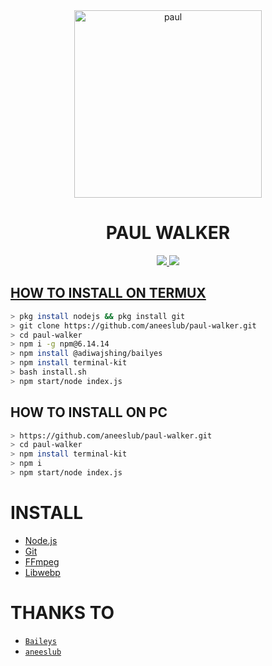 <div align="center">
<img src="https://i.imgur.com/6nR8tPu.jpeg" alt="paul" width="300" />

# PAUL WALKER

>
>
>
</div>
<p align="center">
  <a href="https://instagram.com/synzx_nbx"><img src="https://img.shields.io/badge/Instagram-E4405F?style=for-the-badge&logo=instagram&logoColor=white"/> 
  <a href="https://wa.me/918089847647"><img src="https://img.shields.io/badge/WhatsApp-25D366?style=for-the-badge&logo=whatsapp&logoColor=white" />
</p>

## HOW TO INSTALL ON TERMUX
```bash
> pkg install nodejs && pkg install git
> git clone https://github.com/aneeslub/paul-walker.git
> cd paul-walker
> npm i -g npm@6.14.14
> npm install @adiwajshing/bailyes
> npm install terminal-kit
> bash install.sh
> npm start/node index.js
```
## HOW TO INSTALL ON PC
```bash
> https://github.com/aneeslub/paul-walker.git
> cd paul-walker
> npm install terminal-kit
> npm i
> npm start/node index.js
```

# INSTALL
* [Node.js](https://nodejs.org/en/)
* [Git](https://github.com/aneeslub/paul-walker) 
* [FFmpeg](https://github.com/BtbN/FFmpeg-Builds/releases/download/autobuild-2020-12-08-13-03/ffmpeg-n4.3.1-26-gca55240b8c-win64-gpl-4.3.zip)
* [Libwebp](https://developers.google.com/speed/webp/download)

# THANKS TO
* [`Baileys`](https://github.com/adiwajshing/Baileys) 
* [`aneeslub`](https://github.com/aneeslub) 
  
  

